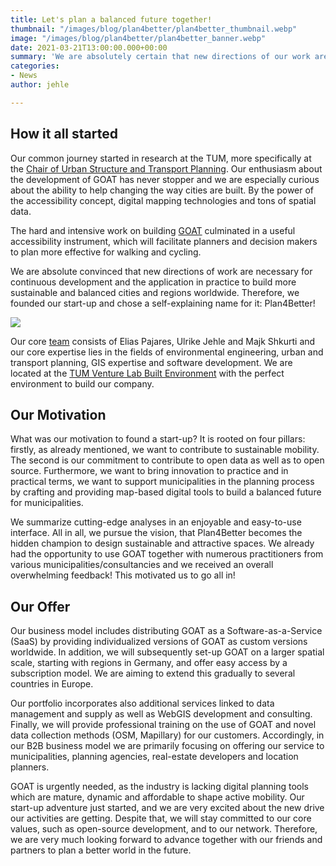 ```yaml
---
title: Let's plan a balanced future together!
thumbnail: "/images/blog/plan4better/plan4better_thumbnail.webp"
image: "/images/blog/plan4better/plan4better_banner.webp"
date: 2021-03-21T13:00:00.000+00:00
summary: 'We are absolutely certain that new directions of our work are necessary to boost the development and application of GOAT. To build more sustainable cities and regions worldwide, we founded our start-up and chose a self-explanatory name: Plan4Better!'
categories:
- News
author: jehle

---
```


## How it all started

Our common journey started in research at the TUM, more specifically at the [Chair of Urban Structure and Transport Planning](https://www.bgu.tum.de/en/sv/homepage/). Our enthusiasm about the development of GOAT has never stopper and we are especially curious about the ability to help changing the way cities are built. By the power of the accessibility concept, digital mapping technologies and tons of spatial data.

The hard and intensive work on building [GOAT](../../what-is-goat) culminated in a useful accessibility instrument, which will facilitate planners and decision makers to plan more effective for walking and cycling. 

We are absolute convinced that new directions of work are necessary for continuous development and the application in practice to build more sustainable and balanced cities and regions worldwide. Therefore, we founded our start-up and chose a self-explaining name for it: Plan4Better!

![](/images/blog/plan4better/team.webp)

Our core [team](../../../team) consists of Elias Pajares, Ulrike Jehle and Majk Shkurti and our core expertise lies in the fields of environmental engineering, urban and transport planning, GIS expertise and software development. We are located at the [TUM Venture Lab Built Environment](https://www.tum.de/en/innovation/entrepreneurship/venture-labs/) with the perfect environment to build our company.

## Our Motivation

What was our motivation to found a start-up? It is rooted on four pillars: firstly, as already mentioned, we want to contribute to sustainable mobility. The second is our commitment to contribute to open data as well as to open source. Furthermore, we want to bring innovation to practice and in practical terms, we want to support municipalities in the planning process by crafting and providing map-based digital tools to build a balanced future for municipalities.

We summarize cutting-edge analyses in an enjoyable and easy-to-use interface. All in all, we pursue the vision, that Plan4Better becomes the hidden champion to design sustainable and attractive spaces. We already had the opportunity to use GOAT together with numerous practitioners from various municipalities/consultancies and we received an overall overwhelming feedback! This motivated us to go all in! 

## Our Offer

Our business model includes distributing GOAT as a Software-as-a-Service (SaaS) by providing individualized versions of GOAT as custom versions worldwide. In addition, we will subsequently set-up GOAT on a larger spatial scale, starting with regions in Germany, and offer easy access by a subscription model. We are aiming to extend this gradually to several countries in Europe.

Our portfolio incorporates also additional services linked to data management and supply as well as WebGIS development and consulting. Finally, we will provide professional training on the use of GOAT and novel data collection methods (OSM, Mapillary) for our customers. Accordingly, in our B2B business model we are primarily focusing on offering our service to municipalities, planning agencies, real-estate developers and location planners.

GOAT is urgently needed, as the industry is lacking digital planning tools which are mature, dynamic and affordable to shape active mobility. Our start-up adventure just started, and we are very excited about the new drive our activities are getting. Despite that, we will stay committed to our core values, such as open-source development, and to our network. Therefore, we are very much looking forward to advance together with our friends and partners to plan a better world in the future.